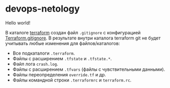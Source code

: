 # devops-netology

Hello world!

В каталоге [terraform](https://github.com/BaryshnikovNV/version-control-systems/blob/main/1-git-vcs/terraform) создан файл `.gitignore` с конфигурацией [Terraform.gitignore](https://github.com/BaryshnikovNV/version-control-systems/blob/main/1-git-vcs/terraform/Terraform.gitignore). В результате внутри каталога terraform git не будет учитывать любые изменения для файлов/каталогов:

* Все подкаталоги `.terraform`.
* Файлы с расширением `.tfstate` и `.tfstate.*`.
* Файл лога `crash.log`.
* Файлы с расширением `.tfvars` (файлы с чувствительными данными).
* Файлы переопределения `override.tf` и др.
* Файлы командной строки `.terraformrc` и `terraform.rc`.